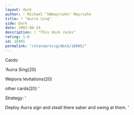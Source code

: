 ```yaml
---
layout: deck
author: ! Michael "SWmayrsohn" Mayrsohn
title: ! "Aurra Sing"
side: Dark
date: 2001-06-24
description: ! "This deck rocks"
rating: 1.0
id: 16965
permalink: "/starwarsccg/deck/16965/"
---
```

Cards: 

'Aurra Sing(20)

Wepons levitations(20)

other cards(20) '

Strategy: '

Deploy Aurra sign and steall there saber and swing at them. '
